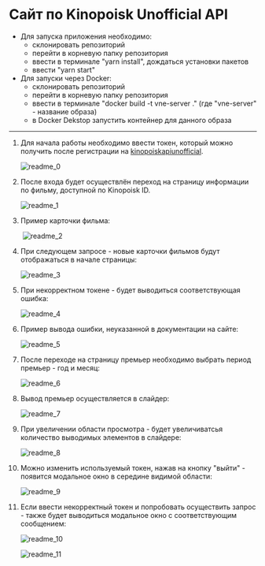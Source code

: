 # Сайт по Kinopoisk Unofficial API

- Для запуска приложения необходимо: 
  - склонировать репозиторий
  - перейти в корневую папку репозитория
  - ввести в терминале "yarn install", дождаться установки пакетов
  - ввести "yarn start"
- Для запуски через Docker:
  - склонировать репозиторий
  - перейти в корневую папку репозитория
  - ввести в терминале "docker build -t vne-server ." (где "vne-server" - название образа)
  - в Docker Dekstop запустить контейнер для данного образа

------

1. Для начала работы необходимо ввести токен, который можно получить после регистрации на [kinopoiskapiunofficial]().

   ![readme_0](./readme/readme_0.jpg)

2. После входа будет осуществлён переход на страницу информации по фильму, доступной по Kinopoisk ID.

   ![readme_1](./readme/readme_1.jpg)

3. Пример карточки фильма:

   ​	![readme_2](./readme/readme_2.jpg)

4. При следующем запросе - новые карточки фильмов будут отображаться в начале страницы:

   ![readme_3](./readme/readme_3.jpg)

5. При некорректном токене - будет выводиться соответствующая ошибка:

   ![readme_4](./readme/readme_4.jpg)

6. Пример вывода ошибки, неуказанной в документации на сайте:

   ![readme_5](./readme/readme_5.jpg)

7. После переходе на страницу премьер необходимо выбрать период премьер - год и месяц:

   ![readme_6](./readme/readme_6.jpg)

8. Вывод премьер осуществляется в слайдер:

   ![readme_7](./readme/readme_7.jpg)

9. При увеличении области просмотра - будет увеличиватсья количество выводимых элементов в слайдере:

   ![readme_8](./readme/readme_8.jpg)
   
10. Можно изменить используемый токен, нажав на кнопку "выйти" - появится модальное окно в середине видимой области:

    ![readme_9](./readme/readme_9.jpg)

11. Если ввести некорректный токен и попробовать осуществить запрос - также будет выводиться модальное окно с соответствующим сообщением:

    ![readme_10](./readme/readme_10.jpg)

    ![readme_11](./readme/readme_11.jpg)

